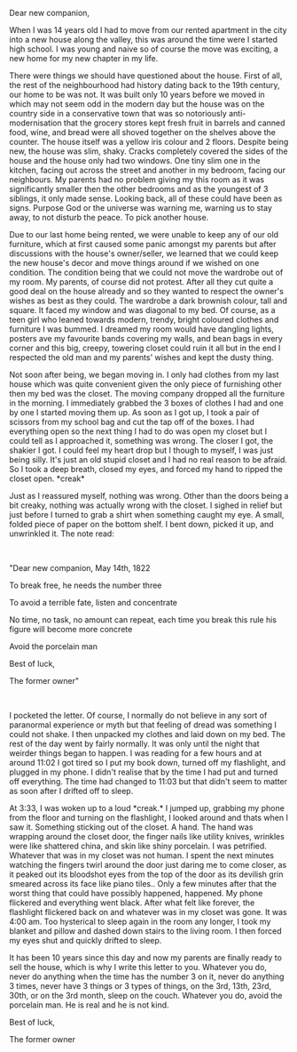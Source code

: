 Dear new companion, 

When I was 14 years old I had to move from our rented apartment in the city into a new house along the valley, this was around the time were I started high school. I was young and naive so of course the move was exciting, a new home for my new chapter in my life. 

There were things we should have questioned about the house. First of all, the rest of the neighbourhood had history dating back to the 19th century, our home to be was not. It was built only 10 years before we moved in which may not seem odd in the modern day  but the house was on the country side in a conservative town that was so notoriously anti-modernisation that the grocery stores kept fresh fruit in barrels and canned food, wine, and bread were all shoved together on the shelves above the counter. The house itself was a yellow iris colour and 2 floors. Despite being new, the house was slim, shaky. Cracks completely covered the sides of the house and the house only had two windows. One tiny slim one in the kitchen, facing out across the street and another in my bedroom, facing our neighbours. My parents had no problem giving my this room as it was significantly smaller then the other bedrooms and as the youngest of 3 siblings, it only made sense. Looking back, all of these could have been as signs. Purpose God or the universe was warning me, warning us to stay away, to not disturb the peace. To pick another house. 

Due to our last home being rented, we were unable to keep any of our old furniture, which at first caused some panic amongst my parents but after discussions with the house's owner/seller, we learned that we could keep the new house's decor and move things around if we wished on one condition. The condition being that we could not move the wardrobe out of my room. My parents, of course did not protest. After all they cut quite a good deal on the house already and so they wanted to respect the owner's wishes as best as they could. The wardrobe a dark brownish colour, tall and square. It faced my window and was diagonal to my bed. Of course, as a teen girl who leaned towards modern, trendy, bright coloured clothes and furniture I was bummed. I dreamed my room would have dangling lights, posters ave my favourite bands covering my walls, and bean bags in every corner and this big, creepy, towering closet could ruin it all but in the end I respected the old man and my parents' wishes and kept the dusty thing. 

Not soon after being, we began moving in. I only had clothes from my last house which was quite convenient given the only piece of furnishing other then my bed was the closet. The moving company dropped all the furniture in the morning. I immediately grabbed the 3 boxes of clothes I had and one by one I started moving them up. As soon as I got up, I took a pair of scissors from my school bag and cut the tap off of the boxes. I had everything open so the next thing I had to do was open my closet but I could tell as I approached it, something was wrong. The closer I got, the shakier I got. I could feel my heart drop but I though to myself, I was just being silly. It's just an old stupid closet and I had no real reason to be afraid. So I took a deep breath, closed my eyes, and forced my hand to ripped the closet open. \*creak\*

Just as I reassured myself, nothing was wrong. Other than the doors being a bit creaky, nothing was actually wrong with the closet. I sighed in relief but just before I turned to grab a shirt when something caught my eye. A small, folded piece of paper on the bottom shelf. I bent down, picked it up, and unwrinkled it. The note read:

&#x200B;

"Dear new companion,  May 14th, 1822

To break free, he needs the number three

To avoid a terrible fate, listen and concentrate

No time, no task, no amount can repeat, each time you break this rule his figure will become more concrete 

Avoid the porcelain man 

Best of luck, 

The former owner"

&#x200B;

I pocketed the letter. Of course, I normally do not believe in any sort of paranormal experience or myth but that feeling of dread was something I could not shake. I then unpacked my clothes and laid down on my bed. The rest of the day went by fairly normally. It was only until the night that weirder things began to happen. I was reading for a few hours and at around 11:02 I got tired so I put my book down, turned off my flashlight, and plugged in my phone. I didn't realise that by the time I had put and turned off everything. The time had changed to 11:03 but that didn't seem to matter as soon after I drifted off to sleep.  

At 3:33, I was woken up to a loud \*creak.\* I jumped up, grabbing my phone from the floor and turning on the flashlight, I looked around and thats when I saw it. Something sticking out of the closet. A hand. The hand was wrapping around the closet door, the finger nails like utility knives, wrinkles were like shattered china, and skin like shiny porcelain. I was petrified. Whatever that was in my closet was not human. I spent the next minutes watching the fingers twirl around the door  just daring me to come closer, as it peaked out its bloodshot eyes from the top of the door as its devilish grin smeared across its face like piano tiles.. Only a few minutes after that the worst thing that could have possibly happened, happened. My phone flickered and everything went black. After what felt like forever, the flashlight flickered back on and whatever was in my closet was gone. It was 4:00 am. Too hysterical to sleep again in the room any longer, I took my blanket and pillow and dashed down stairs to the living room. I then forced my eyes shut and quickly drifted to sleep. 

It has been 10 years since this day and now my parents are finally ready to sell the house, which is why I write this letter to you. Whatever you do, never do anything when the time has the number 3 on it, never do anything 3 times, never have 3 things or 3 types of things, on the 3rd, 13th, 23rd, 30th, or on the 3rd month, sleep on the couch. Whatever you do, avoid the porcelain man. He is real and he is not kind.  

Best of luck, 

The former owner